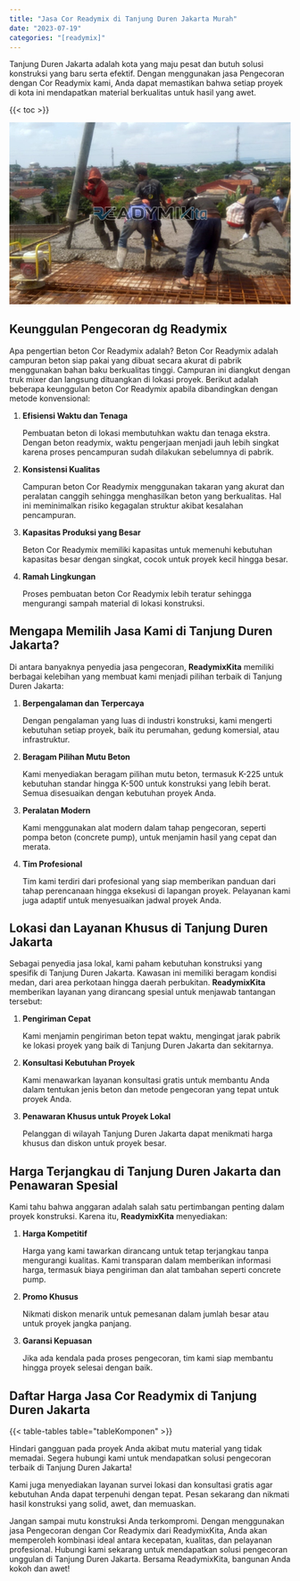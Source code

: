 ```yaml
---
title: "Jasa Cor Readymix di Tanjung Duren Jakarta Murah"
date: "2023-07-19"
categories: "[readymix]"
---
```


Tanjung Duren Jakarta adalah kota yang maju pesat dan butuh solusi konstruksi yang baru serta efektif. Dengan menggunakan jasa Pengecoran dengan Cor Readymix kami, Anda dapat memastikan bahwa setiap proyek di kota ini mendapatkan material berkualitas untuk hasil yang awet.

{{< toc >}}

![Jasa Cor Readymix di Tanjung Duren Jakarta Murah](/images/readymix/cor-readymix-10.jpg)

## Keunggulan Pengecoran dg Readymix

Apa pengertian beton Cor Readymix adalah? Beton Cor Readymix adalah campuran beton siap pakai yang dibuat secara akurat di pabrik menggunakan bahan baku berkualitas tinggi. Campuran ini diangkut dengan truk mixer dan langsung dituangkan di lokasi proyek. Berikut adalah beberapa keunggulan beton Cor Readymix apabila dibandingkan dengan metode konvensional:

1. **Efisiensi Waktu dan Tenaga**

   Pembuatan beton di lokasi membutuhkan waktu dan tenaga ekstra. Dengan beton readymix, waktu pengerjaan menjadi jauh lebih singkat karena proses pencampuran sudah dilakukan sebelumnya di pabrik.

2. **Konsistensi Kualitas**

   Campuran beton Cor Readymix menggunakan takaran yang akurat dan peralatan canggih sehingga menghasilkan beton yang berkualitas. Hal ini meminimalkan risiko kegagalan struktur akibat kesalahan pencampuran.

3. **Kapasitas Produksi yang Besar**

   Beton Cor Readymix memiliki kapasitas untuk memenuhi kebutuhan kapasitas besar dengan singkat, cocok untuk proyek kecil hingga besar.

4. **Ramah Lingkungan**

   Proses pembuatan beton Cor Readymix lebih teratur sehingga mengurangi sampah material di lokasi konstruksi.

## Mengapa Memilih Jasa Kami di Tanjung Duren Jakarta?

Di antara banyaknya penyedia jasa pengecoran, **ReadymixKita** memiliki berbagai kelebihan yang membuat kami menjadi pilihan terbaik di Tanjung Duren Jakarta:

1. **Berpengalaman dan Terpercaya**

   Dengan pengalaman yang luas di industri konstruksi, kami mengerti kebutuhan setiap proyek, baik itu perumahan, gedung komersial, atau infrastruktur.

2. **Beragam Pilihan Mutu Beton**

   Kami menyediakan beragam pilihan mutu beton, termasuk K-225 untuk kebutuhan standar hingga K-500 untuk konstruksi yang lebih berat. Semua disesuaikan dengan kebutuhan proyek Anda.

3. **Peralatan Modern**

   Kami menggunakan alat modern dalam tahap pengecoran, seperti pompa beton (concrete pump), untuk menjamin hasil yang cepat dan merata.

4. **Tim Profesional**

   Tim kami terdiri dari profesional yang siap memberikan panduan dari tahap perencanaan hingga eksekusi di lapangan proyek. Pelayanan kami juga adaptif untuk menyesuaikan jadwal proyek Anda.

## Lokasi dan Layanan Khusus di Tanjung Duren Jakarta

Sebagai penyedia jasa lokal, kami paham kebutuhan konstruksi yang spesifik di Tanjung Duren Jakarta. Kawasan ini memiliki beragam kondisi medan, dari area perkotaan hingga daerah perbukitan. **ReadymixKita** memberikan layanan yang dirancang spesial untuk menjawab tantangan tersebut:

1. **Pengiriman Cepat**

   Kami menjamin pengiriman beton tepat waktu, mengingat jarak pabrik ke lokasi proyek yang baik di Tanjung Duren Jakarta dan sekitarnya.

2. **Konsultasi Kebutuhan Proyek**

   Kami menawarkan layanan konsultasi gratis untuk membantu Anda dalam tentukan jenis beton dan metode pengecoran yang tepat untuk proyek Anda.

3. **Penawaran Khusus untuk Proyek Lokal**

   Pelanggan di wilayah Tanjung Duren Jakarta dapat menikmati harga khusus dan diskon untuk proyek besar.

## Harga Terjangkau di Tanjung Duren Jakarta dan Penawaran Spesial

Kami tahu bahwa anggaran adalah salah satu pertimbangan penting dalam proyek konstruksi. Karena itu, **ReadymixKita** menyediakan:

1. **Harga Kompetitif**

   Harga yang kami tawarkan dirancang untuk tetap terjangkau tanpa mengurangi kualitas. Kami transparan dalam memberikan informasi harga, termasuk biaya pengiriman dan alat tambahan seperti concrete pump.

2. **Promo Khusus**

   Nikmati diskon menarik untuk pemesanan dalam jumlah besar atau untuk proyek jangka panjang.

3. **Garansi Kepuasan**

   Jika ada kendala pada proses pengecoran, tim kami siap membantu hingga proyek selesai dengan baik.

## Daftar Harga Jasa Cor Readymix di Tanjung Duren Jakarta

{{< table-tables table="tableKomponen" >}}

Hindari gangguan pada proyek Anda akibat mutu material yang tidak memadai. Segera hubungi kami untuk mendapatkan solusi pengecoran terbaik di Tanjung Duren Jakarta!

Kami juga menyediakan layanan survei lokasi dan konsultasi gratis agar kebutuhan Anda dapat terpenuhi dengan tepat. Pesan sekarang dan nikmati hasil konstruksi yang solid, awet, dan memuaskan.

Jangan sampai mutu konstruksi Anda terkompromi. Dengan menggunakan jasa Pengecoran dengan Cor Readymix dari ReadymixKita, Anda akan memperoleh kombinasi ideal antara kecepatan, kualitas, dan pelayanan profesional. Hubungi kami sekarang untuk mendapatkan solusi pengecoran unggulan di Tanjung Duren Jakarta. Bersama ReadymixKita, bangunan Anda kokoh dan awet!